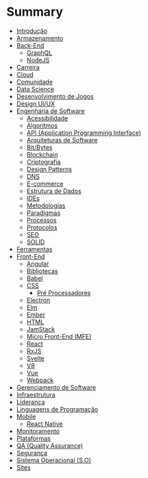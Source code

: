 # Summary

- [Introdução](README.md)
- [Armazenamento](/storage/storage.md)
- [Back-End](/back-end/back-end.md)
  - [GraphQL](/back-end/graphql/graphql.md)
  - [NodeJS](/back-end/nodejs/nodejs.md)
- [Carreira](/career/career.md)
- [Cloud](/cloud/cloud.md)
- [Comunidade](/community/community.md)
- [Data Science](/data-science/data-science.md)
- [Desenvolvimento de Jogos](/game-development/game-development.md)
- [Design UI/UX](/design/design.md)
- [Engenharia de Software](/software-engineer/software-engineer.md)
  - [Acessibilidade](/software-engineer/acessibility/acessibility.md)
  - [Algoritmos](/software-engineer/algorithms/algorithms.md)
  - [API (Application Programming Interface)](/software-engineer/api/api.md)
  - [Arquiteturas de Software](/software-engineer/software-architectures/software-architectures.md)
  - [Bit/Bytes](/software-engineer/bit-bytes/bit-bytes.md)
  - [Blockchain](/software-engineer/blockchain/blockchain.md)
  - [Criptografia](/software-engineer/cryptography/cryptography.md)
  - [Design Patterns](/software-engineer/design-patterns/design-patterns.md)
  - [DNS](/software-engineer/dns/dns.md)
  - [E-commerce](/software-engineer/ecommerce/ecommerce.md)
  - [Estrutura de Dados](/software-engineer/data-structure/data-structure.md)
  - [IDEs](/software-engineer/ides/ides.md)
  - [Metodologias](/software-engineer/methodologies/methodologies.md)
  - [Paradigmas](/software-engineer/paradigms/paradigms.md)
  - [Processos](/software-engineer/process/process.md)
  - [Protocolos](/software-engineer/protocols/protocols.md)
  - [SEO](/software-engineer/seo/seo.md)
  - [SOLID](/software-engineer/solid/solid.md)
- [Ferramentas](/tools/tools.md)
- [Front-End](/front-end/front-end.md)
  - [Angular]()
  - [Bibliotecas](/front-end/libraries/libraries.md)
  - [Babel]()
  - [CSS](/front-end/css/css.md)
    - [Pré Processadores]()
  - [Electron]()
  - [Elm](/front-end/elm/elm.md)
  - [Ember]()
  - [HTML]()
  - [JamStack](/front-end/jamstack/jamstack.md)
  - [Micro Front-End (MFE)]()
  - [React](/front-end/react/react.md)
  - [RxJS]()
  - [Svelte](/front-end/svelte/svelte.md)
  - [V8]()
  - [Vue](/front-end/vue/vue.md)
  - [Webpack]()
- [Gerenciamento de Software](/software-management/software-management.md)
- [Infraestrutura](/infrastructure/infrastructure.md)
- [Liderança](/leadership/leadership.md)
- [Linguagens de Programação](/programming-languages/programming-languages.md)
- [Mobile](/mobile/mobile.md)
  - [React Native](/mobile/react-native/react-native.md)
- [Monitoramento](/monitoring/monitoring.md)
- [Plataformas](/platforms/platforms.md)
- [QA (Quality Assurance)](/quality-assurance/quality-assurance.md)
- [Segurança](/security/security.md)
- [Sistema Operacional (S.O)](/operation-system/operation-system.md)
- [Sites](/sites/sites.md)
